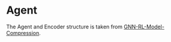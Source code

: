 # Agent

The Agent and Encoder structure is taken from [GNN-RL-Model-Compression](https://github.com/yusx-swapp/GNN-RL-Model-Compression/tree/master).


